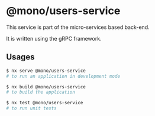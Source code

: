 # @mono/users-service

This service is part of the micro-services based back-end.

It is written using the gRPC framework.

## Usages

```sh
$ nx serve @mono/users-service
# to run an application in development mode
```

```sh
$ nx build @mono/users-service
# to build the application
```

```sh
$ nx test @mono/users-service
# to run unit tests
```
